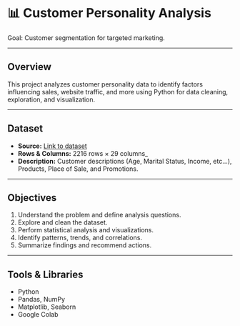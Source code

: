 # 📊 Customer Personality Analysis
Goal: Customer segmentation for targeted marketing.

---

## **Overview**
This project analyzes customer personality data to identify factors influencing sales, website traffic, and more using Python for data cleaning, exploration, and visualization.

---

## **Dataset**
- **Source:** [Link to dataset](https://www.kaggle.com/datasets/imakash3011/customer-personality-analysis)
- **Rows & Columns:** 2216 rows × 29 columns_
- **Description:** Customer descriptions (Age, Marital Status, Income, etc...), Products, Place of Sale, and Promotions.

---

## **Objectives**
1. Understand the problem and define analysis questions.
2. Explore and clean the dataset.
3. Perform statistical analysis and visualizations.
4. Identify patterns, trends, and correlations.
5. Summarize findings and recommend actions.

---

## **Tools & Libraries**
- Python
- Pandas, NumPy
- Matplotlib, Seaborn
- Google Colab
